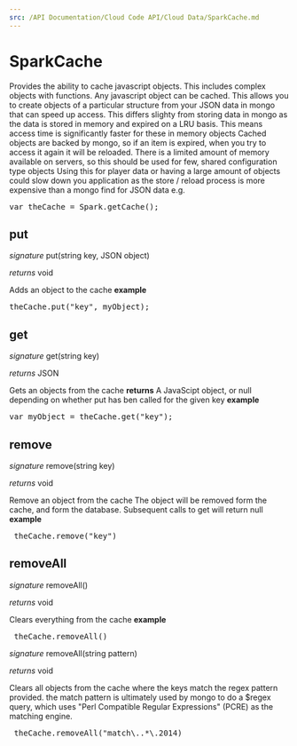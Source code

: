 ```yaml
---
src: /API Documentation/Cloud Code API/Cloud Data/SparkCache.md
---
```


# SparkCache

Provides the ability to cache javascript objects. This includes complex objects with functions. Any javascript object can be cached. This allows you to create objects of a particular structure from your JSON data in mongo that can speed up access.
This differs slighty from storing data in mongo as the data is stored in memory and expired on a LRU basis. This means access time is significantly faster for these in memory objects
Cached objects are backed by mongo, so if an item is expired, when you try to access it again it will be reloaded.
There is a limited amount of memory available on servers, so this should be used for few, shared configuration type objects
Using this for player data or having a large amount of objects could slow down you application as the store / reload process is more expensive than a mongo find for JSON data
e.g.
<pre rel="highlighter" code-brush="js" contenteditable="false">var theCache = Spark.getCache();</pre>


## put

_signature_ put(string key, JSON object)</p>
_returns_ void</p>

Adds an object to the cache
<b>example</b>
<pre rel="highlighter" code-brush="js" contenteditable="false">theCache.put("key", myObject);</pre>

## get

_signature_ get(string key)</p>
_returns_ JSON</p>

Gets an objects from the cache
<b>returns</b>
A JavaScipt object, or null depending on whether put has ben called for the given key 
<b>example</b>
<pre rel="highlighter" code-brush="js" contenteditable="false">var myObject = theCache.get("key");</pre>

## remove

_signature_ remove(string key)</p>
_returns_ void</p>

Remove an object from the cache
The object will be removed form the cache, and form the database. Subsequent calls to get will return null
<b>example</b>
<pre rel="highlighter" code-brush="js" contenteditable="false"> theCache.remove("key")</pre>

## removeAll

_signature_ removeAll()</p>
_returns_ void</p>

Clears everything from the cache
<b>example</b>
<pre rel="highlighter" code-brush="js" contenteditable="false"> theCache.removeAll()</pre>

_signature_ removeAll(string pattern)</p>
_returns_ void</p>

Clears all objects from the cache where the keys match the regex pattern provided.
the match pattern is ultimately used by mongo to do a $regex query, which uses
"Perl Compatible Regular Expressions" (PCRE) as the matching engine.
<pre rel="highlighter" code-brush="js" contenteditable="false"> theCache.removeAll("match\..*\.2014)</pre>
